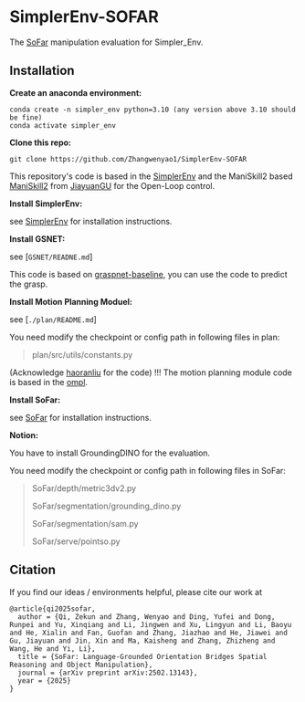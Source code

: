 # SimplerEnv-SOFAR

The [SoFar](https://arxiv.org/pdf/2502.13143) manipulation evaluation for Simpler_Env.

## Installation

**Create an anaconda environment:**

```
conda create -n simpler_env python=3.10 (any version above 3.10 should be fine)
conda activate simpler_env
```

**Clone this repo:**

```
git clone https://github.com/Zhangwenyao1/SimplerEnv-SOFAR
```

This repository's code is based in the [SimplerEnv](https://github.com/simpler-env/SimplerEnv) and the ManiSkill2 based [ManiSkill2](https://github.com/Jiayuan-Gu/ManiSkill2_real2sim) from [JiayuanGU](https://github.com/Jiayuan-Gu) for the Open-Loop control.

**Install SimplerEnv:**

see [SimplerEnv](https://github.com/simpler-env/SimplerEnv) for installation instructions.

**Install GSNET:**

see [`GSNET/READNE.md`]

This code is based on [graspnet-baseline](https://github.com/graspnet/graspnet-baseline), you can use the code to predict the grasp.

**Install Motion Planning Moduel:**

see [`./plan/README.md`]

You need modify the checkpoint or config  path  in following files in plan:

> plan/src/utils/constants.py

(Acknowledge [haoranliu](https://github.com/lhrrhl0419) for the code) !!!
The motion planning module code is based in the [ompl](https://github.com/lyfkyle/pybullet_ompl).

**Install SoFar:**

see [SoFar](https://github.com/qizekun/SoFar) for installation instructions.

**Notion:**

You have to install GroundingDINO for the evaluation.

You need modify the checkpoint or config  path  in following files in SoFar:

> SoFar/depth/metric3dv2.py
>
> SoFar/segmentation/grounding_dino.py
>
> SoFar/segmentation/sam.py
>
> SoFar/serve/pointso.py

## Citation

If you find our ideas / environments helpful, please cite our work at

```
@article{qi2025sofar,
  author = {Qi, Zekun and Zhang, Wenyao and Ding, Yufei and Dong, Runpei and Yu, Xinqiang and Li, Jingwen and Xu, Lingyun and Li, Baoyu and He, Xialin and Fan, Guofan and Zhang, Jiazhao and He, Jiawei and Gu, Jiayuan and Jin, Xin and Ma, Kaisheng and Zhang, Zhizheng and Wang, He and Yi, Li},
  title = {SoFar: Language-Grounded Orientation Bridges Spatial Reasoning and Object Manipulation},
  journal = {arXiv preprint arXiv:2502.13143},
  year = {2025}
}
```
